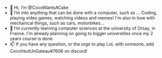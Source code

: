 - 👋 Hi, I’m @CocoWantsACake
- 👀 I’m into anything that can be done with a computer, such as ... Coding, playing video games, watching videos and memes! I'm also in love with mechanical things, such as cars, motorbikes...
- 🌱 I’m currently learning computer sciences at the university of Orsay, in France. I'm already planning on going to bigger universities once my 2 years course is done.
- 📫 If you have any question, or the urge to play LoL with someone, add CocoVeutUnGateau#7606 on discord!

<!---
CocoWantsACake/CocoWantsACake is a ✨ special ✨ repository because its `README.md` (this file) appears on your GitHub profile.
You can click the Preview link to take a look at your changes.
--->
